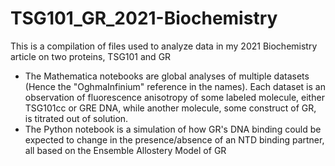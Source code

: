 # TSG101_GR_2021-Biochemistry
This is a compilation of files used to analyze data in my 2021 Biochemistry article on two proteins, TSG101 and GR

* The Mathematica notebooks are global analyses of multiple datasets (Hence the "OghmaInfinium" reference in the names). Each dataset is an observation of fluorescence anisotropy of some labeled molecule, either TSG101cc or GRE DNA, while another molecule, some construct of GR, is titrated out of solution.
* The Python notebook is a simulation of how GR's DNA binding could be expected to change in the presence/absence of an NTD binding partner, all based on the Ensemble Allostery Model of GR
